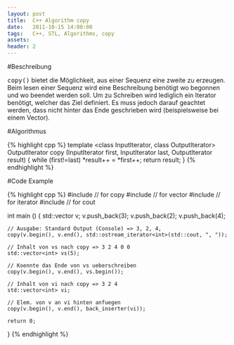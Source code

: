 ```yaml
---
layout: post
title:  C++ Algorithm copy
date:   2011-10-15 14:00:00
tags:	C++, STL, Algorithms, copy
assets: 
header: 2
---
```


#Beschreibung

<kbd>copy()</kbd> bietet die Möglichkeit, aus einer Sequenz eine zweite zu erzeugen. Beim lesen einer Sequenz wird eine Beschreibung benötigt wo begonnen und wo beendet werden soll. Um zu Schreiben wird lediglich ein Iterator benötigt, welcher das Ziel definiert. Es muss jedoch darauf geachtet werden, dass nicht hinter das Ende geschrieben wird (beispielsweise bei einem Vector).

#Algorithmus

{% highlight cpp %}
template <class InputIterator, class OutputIterator>
OutputIterator copy (InputIterator first, InputIterator last, OutputIterator result)
{
	while (first!=last) *result++ = *first++;
	return result;
}
{% endhighlight %}

#Code Example

{% highlight cpp %}
#include <algorithm> 	// for copy
#include <vector> 		// for vector
#include <iterator> 		// for iterator
#include <iostream> 		// for cout

int main ()
{
	std::vector<int> v;
	v.push_back(3);
	v.push_back(2);
	v.push_back(4);

	// Ausgabe: Standard Output (Console) => 3, 2, 4,
	copy(v.begin(), v.end(), std::ostream_iterator<int>(std::cout, ", "));

	// Inhalt von vs nach copy => 3 2 4 0 0
	std::vector<int> vs(5);

	// Koennte das Ende von vs ueberschreiben
	copy(v.begin(), v.end(), vs.begin()); 

	// Inhalt von vi nach copy => 3 2 4
	std::vector<int> vi;

	// Elem. von v an vi hinten anfuegen
	copy(v.begin(), v.end(), back_inserter(vi)); 

	return 0;
}
{% endhighlight %}